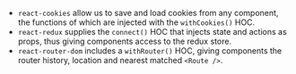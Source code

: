 * `react-cookies` allow us to save and load cookies from any component, the functions of which are injected with the `withCookies()` HOC.
* `react-redux` supplies the `connect()` HOC that injects state and actions as props, thus giving components access to the redux store.
* `react-router-dom` includes a `withRouter()` HOC, giving components the router history, location and nearest matched `<Route />`.
